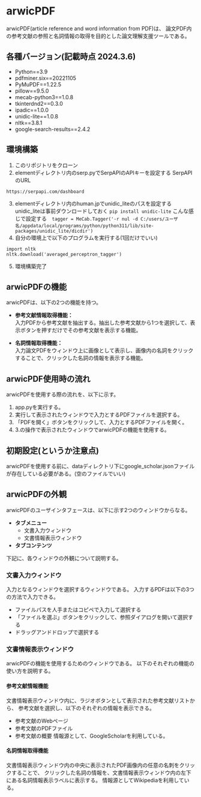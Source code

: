 # arwicPDF
arwicPDF(article reference and word information from PDF)は、
論文PDF内の参考文献の参照と名詞情報の取得を目的とした論文理解支援ツールである。

## 各種バージョン(記載時点 2024.3.6)
- Python==3.9
- pdfminer.six==20221105
- PyMuPDF==1.22.5
- pillow==9.5.0
- mecab-python3==1.0.8
- tkinterdnd2==0.3.0
- ipadic==1.0.0
- unidic-lite==1.0.8
- nltk==3.8.1
- google-search-results==2.4.2

## 環境構築
1. このリポジトリをクローン
2. elementディレクトリ内のserp.pyでSerpAPIのAPIキーを設定する
SerpAPIのURL
```
https://serpapi.com/dashboard
```
3. elementディレクトリ内のhuman.jpでunidic_liteのパスを設定する
    unidic_liteは事前ダウンロードしておく `pip install unidic-lite`
    こんな感じで設定する　`tagger = MeCab.Tagger('-r nul -d C:/users/ユーザ名/appdata/local/programs/python/python311/lib/site-packages/unidic_lite/dicdir')`
4. 自分の環境上で以下のプログラムを実行する(1回だけでいい)
```
import nltk
nltk.download('averaged_perceptron_tagger')
```
5. 環境構築完了


## arwicPDFの機能
arwicPDFは、以下の2つの機能を持つ。
- **参考文献情報取得機能：**  
  入力PDFから参考文献を抽出する。抽出した参考文献から1つを選択して、表示ボタンを押すだけでその参考文献を表示する機能。

- **名詞情報取得機能：**  
  入力論文PDFをウィンドウ上に画像として表示し、画像内の名詞をクリックすることで、クリックした名詞の情報を表示する機能。

## arwicPDF使用時の流れ
arwicPDFを使用する際の流れを、以下に示す。
1. app.pyを実行する。
2. 実行して表示されたウィンドウで入力とするPDFファイルを選択する。
3. 「PDFを開く」ボタンをクリックして、入力とするPDFファイルを開く。
4. 3.の操作で表示されたウィンドウでarwicPDFの機能を使用する。

## 初期設定(というか注意点)
arwicPDFを使用する前に、dataディレクトリ下にgoogle_scholar.jsonファイルが存在している必要がある。(空のファイルでいい)

## arwicPDFの外観
arwicPDFのユーザインタフェースは、以下に示す2つのウィンドウからなる。
- **タブメニュー**
  - 文書入力ウィンドウ
  - 文書情報表示ウィンドウ
- **タブコンテンツ**

下記に、各ウィンドウの外観について説明する。
### 文書入力ウィンドウ
入力となるウィンドウを選択するウィンドウである。
入力するPDFは以下の3つの方法で入力できる。
- ファイルパスを人手またはコピペで入力して選択する
- 「ファイルを選ぶ」ボタンをクリックして、参照ダイアログを開いて選択する
- ドラッグアンドドロップで選択する

### 文書情報表示ウィンドウ
arwicPDFの機能を使用するためのウィンドウである。
以下のそれぞれの機能の使い方を説明する。
#### 参考文献情報機能
文書情報表示ウィンドウ内に、ラジオボタンとして表示された参考文献リストから、
参考文献を選択し、以下のそれぞれの情報を表示できる。
- 参考文献のWebページ
- 参考文献のPDFファイル
- 参考文献の概要
情報源として、GoogleScholarを利用している。
#### 名詞情報取得機能
文書情報表示ウィンドウ内の中央に表示されたPDF画像内の任意の名刺をクリックすることで、
クリックした名詞の情報を、文書情報表示ウィンドウ内の左下にある名詞情報表示ラベルに表示する。
情報源としてWikipediaを利用している。

<!-- ### 研究の引継ぎに関して
本研究を引き継ぐことはお勧めしない！！！！！(特に院進する方)
コードが汚い等いろいろな理由はあるが、
以下の3つの理由が大きい。
- 参考文献情報の取得にかかる時間削減の需要を言いずらい
- 入力条件が多い
- 英語対応してない
拡張という形で研究を進める場合、
arwicPDFの重大な欠点として以上の3つがあるが、
これらの内、拡張で対応しなかった点に関しては、
「なんでこれを解決しなかったの？」みたいな詰められ方がされる可能性あり。
特に英語に対応できない点。
僕の力不足でごめん。 -->
